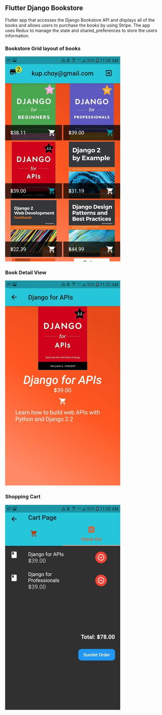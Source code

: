 ## Flutter Django Bookstore

Flutter app that accesses the Django Bookstore API and displays all of the books and allows users
to purchase the books by using Stripe.  The app uses Redux to manage the state and
shared_preferences to store the users information.

### Bookstore Grid layout of books
![](https://github.com/kupchoy/Flutter-Django-Bookstore/blob/master/flutter_bookstore_sm.jpg "bookstore")

### Book Detail View
![](https://github.com/kupchoy/Flutter-Django-Bookstore/blob/master/flutter_book_detail_sm.jpg "detail")

### Shopping Cart
![](https://github.com/kupchoy/Flutter-Django-Bookstore/blob/master/flutter_shopping_cart_sm.jpg "shopping_cart")
